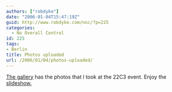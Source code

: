 ```yaml
---
authors: ["robdyke"]
date: "2006-01-04T15:47:19Z"
guid: http://www.robdyke.com/noc/?p=225
categories:
  - No Overall Control
id: 225
tags:
- Berlin
title: Photos uploaded
url: /2006/01/04/photos-uploaded/
---
```

[The gallery](http://www.robdyke.com/gallery2/main.php?g2_view=core.ShowItem&#38;g2_navId=x84f9118c) has the photos that I took at the 22C3 event. Enjoy the [slideshow.](http://www.robdyke.com/gallery2/main.php?g2_view=slideshow.Slideshow&#38;g2_itemId=10)